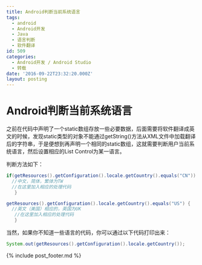 ```yaml
---
title: Android判断当前系统语言
tags:
  - android
  - Android开发
  - Java
  - 语言判断
  - 软件翻译
id: 509
categories:
  - Android开发 / Android Studio
  - 转载
date: '2016-09-22T23:32:20.000Z'
layout: posting
---
```


# Android判断当前系统语言

之前在代码中声明了一个static数组存放一些必要数据，后面需要将软件翻译成英文的时候，发现static类型的对象不能通过getString()方法从XML文件中加载翻译后的字符串，于是便想到再声明一个相同的static数组，这就需要判断用户当前系统语言，然后设置相应的List Control为某一语言。

判断方法如下：
```JAVA
if(getResources().getConfiguration().locale.getCountry().equals("CN")) { 
  //中文，简体，繁体为TW 
  //在这里加入相应的处理代码
   }

getResources().getConfiguration().locale.getCountry().equals("US") { 
  //英文（美国）相应的，英国为UK
   //在这里加入相应的处理代码 
   }
```   
当然，如果你不知道一些语言的代码，你可以通过以下代码打印出来：
```java
System.out(getResources().getConfiguration().locale.getCountry());
```



{% include post_footer.md %}